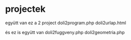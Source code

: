 # projectek
együtt van ez a 2 project
doli2program.php
doli2urlap.html

és ez is együtt van
doli2fuggveny.php
doli2geometria.php
